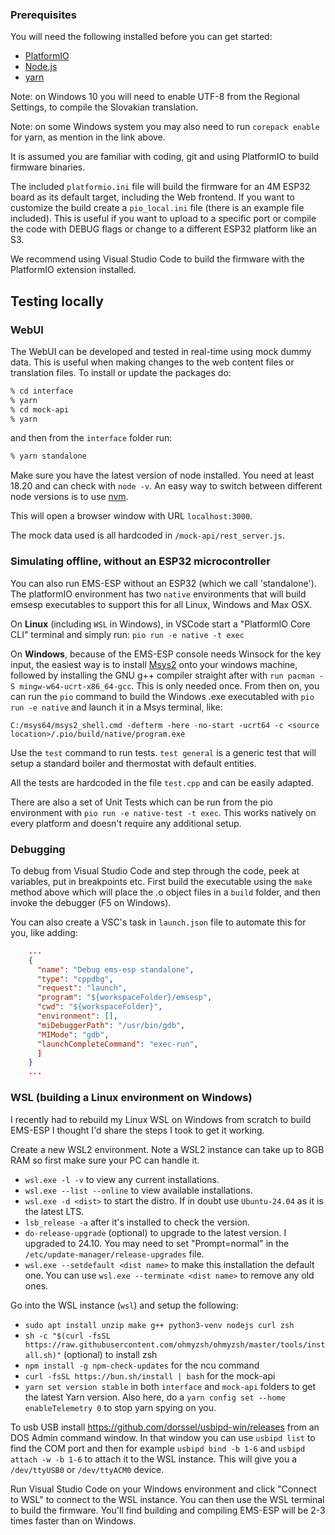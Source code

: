 ### Prerequisites

You will need the following installed before you can get started:

- [PlatformIO](https://platformio.org/)
- [Node.js](https://nodejs.org)
- [yarn](https://yarnpkg.com/getting-started/install)

Note: on Windows 10 you will need to enable UTF-8 from the Regional Settings, to compile the Slovakian translation.

Note: on some Windows system you may also need to run `corepack enable` for yarn, as mention in the link above.

It is assumed you are familiar with coding, git and using PlatformIO to build firmware binaries.

The included `platformio.ini` file will build the firmware for an 4M ESP32 board as its default target, including the Web frontend. If you want to customize the build create a `pio_local.ini` file (there is an example file included). This is useful if you want to upload to a specific port or compile the code with DEBUG flags or change to a different ESP32 platform like an S3.

We recommend using Visual Studio Code to build the firmware with the PlatformIO extension installed.

## Testing locally

### WebUI

The WebUI can be developed and tested in real-time using mock dummy data. This is useful when making changes to the web content files or translation files. To install or update the packages do:

```sh
% cd interface
% yarn
% cd mock-api
% yarn
```

and then from the `interface` folder run:

```sh
% yarn standalone
```

Make sure you have the latest version of node installed. You need at least 18.20 and can check with `node -v`. An easy way to switch between different node versions is to use [nvm](https://github.com/nvm-sh/nvm).

This will open a browser window with URL `localhost:3000`.

The mock data used is all hardcoded in `/mock-api/rest_server.js`.

### Simulating offline, without an ESP32 microcontroller

You can also run EMS-ESP without an ESP32 (which we call 'standalone'). The platformIO environment has two `native` environments that will build emsesp executables to support this for all Linux, Windows and Max OSX.

On **Linux** (including `WSL` in Windows), in VSCode start a "PlatformIO Core CLI" terminal and simply run: `pio run -e native -t exec
`

On **Windows**, because of the EMS-ESP console needs Winsock for the key input, the easiest way is to install [Msys2](https://www.msys2.org) onto your windows machine, followed by installing the GNU g++ compiler straight after with `run pacman -S mingw-w64-ucrt-x86_64-gcc`. This is only needed once. From then on, you can run the `pio` command to build the Windows .exe executabled with `pio run -e native` and launch it in a Msys terminal, like:

`C:/msys64/msys2_shell.cmd -defterm -here -no-start -ucrt64 -c <source location>/.pio/build/native/program.exe`

Use the `test` command to run tests. `test general` is a generic test that will setup a standard boiler and thermostat with default entities.

All the tests are hardcoded in the file `test.cpp` and can be easily adapted.

There are also a set of Unit Tests which can be run from the pio environment with `pio run -e native-test -t exec`. This works natively on every platform and doesn't require any additional setup.

### Debugging

To debug from Visual Studio Code and step through the code, peek at variables, put in breakpoints etc. First build the executable using the `make` method above which will place the .o object files in a `build` folder, and then invoke the debugger (F5 on Windows).

You can also create a VSC's task in `launch.json` file to automate this for you, like adding:

```json
    ...
    {
      "name": "Debug ems-esp standalone",
      "type": "cppdbg",
      "request": "launch",
      "program": "${workspaceFolder}/emsesp",
      "cwd": "${workspaceFolder}",
      "environment": [],
      "miDebuggerPath": "/usr/bin/gdb",
      "MIMode": "gdb",
      "launchCompleteCommand": "exec-run",
      ]
    }
    ...
```

### WSL (building a Linux environment on Windows)

I recently had to rebuild my Linux WSL on Windows from scratch to build EMS-ESP I thought I'd share the steps I took to get it working.

Create a new WSL2 environment. Note a WSL2 instance can take up to 8GB RAM so first make sure your PC can handle it.

- `wsl.exe -l -v` to view any current installations.
- `wsl.exe --list --online` to view available installations.
- `wsl.exe -d <dist>` to start the distro. If in doubt use `Ubuntu-24.04` as it is the latest LTS.
- `lsb_release -a` after it's installed to check the version.
- `do-release-upgrade` (optional) to upgrade to the latest version. I upgraded to 24.10. You may need to set "Prompt=normal" in the `/etc/update-manager/release-upgrades` file.
- `wsl.exe --setdefault <dist name>` to make this installation the default one. You can use `wsl.exe --terminate <dist name>` to remove any old ones.

Go into the WSL instance (`wsl`) and setup the following:

- `sudo apt install unzip make g++ python3-venv nodejs curl zsh`
- `sh -c "$(curl -fsSL https://raw.githubusercontent.com/ohmyzsh/ohmyzsh/master/tools/install.sh)"` (optional) to install zsh
- `npm install -g npm-check-updates` for the ncu command
- `curl -fsSL https://bun.sh/install | bash` for the mock-api
- `yarn set version stable` in both `interface` and `mock-api` folders to get the latest Yarn version. Also here, do a `yarn config set --home enableTelemetry 0` to stop yarn spying on you.

To usb USB install <https://github.com/dorssel/usbipd-win/releases> from an DOS Admin command window. In that window you can use `usbipd list` to find the COM port and then for example `usbipd bind -b 1-6` and `usbipd attach -w -b 1-6` to attach it to the WSL instance. This will give you a `/dev/ttyUSB0` or `/dev/ttyACM0` device.

Run Visual Studio Code on your Windows environment and click "Connect to WSL" to connect to the WSL instance. You can then use the WSL terminal to build the firmware. You'll find building and compiling EMS-ESP will be 2-3 times faster than on Windows.
